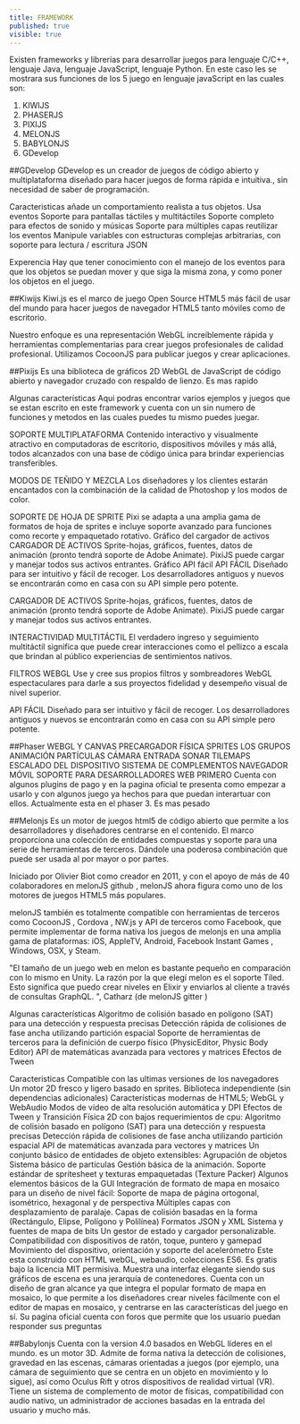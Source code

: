 ```yaml
---
title: FRAMEWORK
published: true
visible: true
---
```


Existen frameworks y librerías para desarrollar juegos para lenguaje C/C++, lenguaje Java, lenguaje JavaScript, lenguaje Python.
En este caso les se mostrara sus funciones de los 5 juego en lenguaje javaScript en las cuales son:


1. KIWIJS
2. PHASERJS
3. PIXIJS
4. MELONJS
5. BABYLONJS
6. GDevelop







##GDevelop
GDevelop es un creador de juegos de código abierto y multiplataforma diseñado para hacer juegos de forma rápida e intuitiva., 
sin necesidad de saber de programación.

Caracteristicas
añade un comportamiento realista a tus objetos.
Usa eventos 
Soporte para pantallas táctiles y multitáctiles
Soporte completo para efectos de sonido y músicas
Soporte para múltiples capas
reutilizar los eventos
Manipule variables con estructuras complejas arbitrarias, con soporte para lectura / escritura JSON

Experencia 
Hay que tener conocimiento con el manejo de los eventos para que los objetos se puedan mover y que siga la misma zona, 
y como poner los objetos en el juego.



##Kiwijs
Kiwi.js es el marco de juego Open Source HTML5 más fácil de usar del mundo para hacer juegos de navegador HTML5 tanto móviles como de escritorio.

Nuestro enfoque es una representación WebGL increíblemente rápida y herramientas complementarias para crear juegos profesionales de calidad profesional. Utilizamos CocoonJS para publicar juegos y crear aplicaciones.


##Pixijs
Es una biblioteca de gráficos 2D WebGL de JavaScript de código abierto y navegador cruzado con respaldo de lienzo. Es mas rapido 

Algunas características 
Aqui podras encontrar varios ejemplos y juegos que se estan escrito en este framework y cuenta con un sin numero de funciones y metodos en las cuales puedes tu mismo puedes juegar.

SOPORTE MULTIPLATAFORMA Contenido interactivo y visualmente atractivo en computadoras de escritorio, dispositivos móviles y más allá, todos alcanzados con una base de código única para brindar experiencias transferibles. 

MODOS DE TEÑIDO Y MEZCLA Los diseñadores y los clientes estarán encantados con la combinación de la calidad de Photoshop y los modos de color. 

SOPORTE DE HOJA DE SPRITE Pixi se adapta a una amplia gama de formatos de hoja de sprites e incluye soporte avanzado para funciones como recorte y empaquetado rotativo. 
Gráfico del cargador de activos CARGADOR DE ACTIVOS Sprite-hojas, gráficos, fuentes, datos de animación (pronto tendrá soporte de Adobe Animate). PixiJS puede cargar y manejar todos sus activos entrantes. Gráfico API fácil API FÁCIL Diseñado para ser intuitivo y fácil de recoger. Los desarrolladores antiguos y nuevos se encontrarán como en casa con su API simple pero potente.


CARGADOR DE ACTIVOS
Sprite-hojas, gráficos, fuentes, datos de animación (pronto tendrá soporte de Adobe Animate). PixiJS puede cargar y manejar todos sus activos entrantes.

INTERACTIVIDAD MULTITÁCTIL
El verdadero ingreso y seguimiento multitáctil significa que puede crear interacciones como el pellizco a escala que brindan al público experiencias de sentimientos nativos.

FILTROS WEBGL
Use y cree sus propios filtros y sombreadores WebGL espectaculares para darle a sus proyectos fidelidad y desempeño visual de nivel superior.

API FÁCIL
Diseñado para ser intuitivo y fácil de recoger. Los desarrolladores antiguos y nuevos se encontrarán como en casa con su API simple pero potente.



##Phaser
WEBGL Y CANVAS
PRECARGADOR
FÍSICA
SPRITES
LOS GRUPOS
ANIMACIÓN
PARTÍCULAS
CÁMARA
ENTRADA
SONAR
TILEMAPS
ESCALADO DEL DISPOSITIVO
SISTEMA DE COMPLEMENTOS
NAVEGADOR MÓVIL
SOPORTE PARA DESARROLLADORES
WEB PRIMERO
Cuenta con algunos plugins de pago y en la pagina oficial te presenta como empezar a usarlo y con algunos juego ya hechos
para que puedan interartuar con ellos. Actualmente esta en el phaser 3. Es mas pesado 




##Melonjs
Es un motor de juegos html5 de código abierto que permite a los desarrolladores y diseñadores centrarse en el contenido. El marco proporciona una colección de entidades compuestas y soporte para una serie de herramientas de terceros. Dándole una poderosa combinación que puede ser usada al por mayor o por partes.

Iniciado por Olivier Biot como creador en 2011, y con el apoyo de más de 40 colaboradores en melonJS github , melonJS ahora figura como uno de los motores de juegos HTML5 más populares.

melonJS también es totalmente compatible con herramientas de terceros como CocoonJS , Cordova , NW.js y API de terceros como Facebook, que permite implementar de forma nativa los juegos de melonjs en una amplia gama de plataformas: iOS, AppleTV, Android, Facebook Instant Games , Windows, OSX, y Steam.

"El tamaño de un juego web en melon es bastante pequeño en comparación con lo mismo en Unity. La razón por la que elegí melon es el soporte Tiled. Esto significa que puedo crear niveles en Elixir y enviarlos al cliente a través de consultas GraphQL. ", Catharz (de melonJS gitter )

Algunas características Algoritmo de colisión basado en polígono (SAT) para una detección y respuesta precisas Detección rápida de colisiones de fase ancha utilizando partición espacial Soporte de herramientas de terceros para la definición de cuerpo físico (PhysicEditor, Physic Body Editor) API de matemáticas avanzada para vectores y matrices Efectos de Tween




Caracteristicas
Compatible con las ultimas versiones de los navegadores
Un motor 2D fresco y ligero basado en sprites.
Biblioteca independiente (sin dependencias adicionales)
Características modernas de HTML5; WebGL y WebAudio
Modos de vídeo de alta resolución automática y DPI
Efectos de Tween y Transición
Física 2D con bajos requerimientos de cpu:
Algoritmo de colisión basado en polígono (SAT) para una detección y respuesta precisas
Detección rápida de colisiones de fase ancha utilizando partición espacial
API de matemáticas avanzada para vectores y matrices
Un conjunto básico de entidades de objeto extensibles:
Agrupación de objetos
Sistema básico de partículas
Gestión básica de la animación.
Soporte estándar de spritesheet y texturas empaquetadas (Texture Packer)
Algunos elementos básicos de la GUI
Integración de formato de mapa en mosaico para un diseño de nivel fácil:
Soporte de mapa de página ortogonal, isométrico, hexagonal y de perspectiva
Múltiples capas con desplazamiento de paralaje.
Capas de colisión basadas en la forma (Rectángulo, Elipse, Polígono y Polilínea)
Formatos JSON y XML
Sistema y fuentes de mapa de bits
Un gestor de estado y cargador personalizable.
Compatibilidad con dispositivos de ratón, toque, puntero y gamepad
Movimiento del dispositivo, orientación y soporte del acelerómetro
Este esta construido con HTML  webGL, webaudio, colecciones ES6.
Es gratis bajo la licencia MIT permisiva.
Muestra una interfaz elegante siendo sus gráficos de escena es una jerarquía de contenedores.
Cuenta con un diseño de gran alcance ya que integra el popular formato de mapa en mosaico, lo que permite a los diseñadores crear niveles fácilmente con el editor de mapas en mosaico, y centrarse en las características del juego en sí.
Su pagina oficial cuenta con foros que permite que los usuario puedan responder sus preguntas

##Babylonjs
Cuenta con la version 4.0 basados en WebGL líderes en el mundo. es un motor 3D. Admite de forma nativa la detección de colisiones, gravedad en las escenas, cámaras orientadas a juegos (por ejemplo, una cámara de seguimiento que se centra en un objeto en movimiento y lo sigue), así como Oculus Rift y otros dispositivos de realidad virtual (VR). Tiene un sistema de complemento de motor de físicas, compatibilidad con audio nativo, un administrador de acciones basadas en la entrada del usuario y mucho más.


<!-- Global site tag (gtag.js) - Google Analytics -->
<script async src="https://www.googletagmanager.com/gtag/js?id=UA-141698790-1"></script>
<script>
  window.dataLayer = window.dataLayer || [];
  function gtag(){dataLayer.push(arguments);}
  gtag('js', new Date());

  gtag('config', 'UA-141698790-1');
</script>

